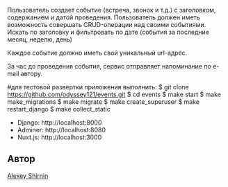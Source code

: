Пользователь создает событие (встреча, звонок и т.д.) с заголовком, содержанием и датой проведения. Пользователь должен иметь возможность совершать CRUD-операции над своими событиями. Искать по заголовку и фильтровать по дате (события за последние месяц, неделю, день)

Каждое событие должно иметь свой уникальный url-адрес.

За час до проведения события, сервис отправляет напоминание по e-mail автору.

#для тестовой развертки приложения выполнить:
    $ git clone https://github.com/odyssey121/events.git
    $ cd events
    $ make start
    $ make make_migrations
    $ make migrate
    $ make create_superuser
    $ make restart_django
    $ make collect_static
    
 - Django: http://localhost:8000
 - Adminer: http://localhost:8080
 - Nuxt.js: http://localhost:3000

## Автор

[Alexey Shirnin](https://github.com/odyssey121/)
